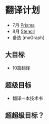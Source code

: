 # 翻译计划
- 7月 [Prisma](https://github.com/prisma/prisma)
- 8月 [Stencil](https://github.com/ionic-team/stencil)
- 备选 [mxGraph]

## 大目标
- 10篇翻译

## 超级目标
- 翻译一本技术书

## 超超级目标？